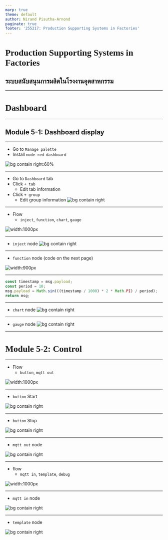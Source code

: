 ```yaml
---
marp: true
theme: default
author: Nirand Pisutha-Arnond
paginate: true
footer: '255217: Production Supporting Systems in Factories'
---
```


<style>
@import url('https://fonts.googleapis.com/css2?family=Prompt:ital,wght@0,100;0,300;0,400;0,700;1,100;1,300;1,400;1,700&display=swap');

:root {
    font-family: Prompt;
    --hl-color: #D57E7E;
}

h1 {
  font-family: Prompt;
}
</style>

# Production Supporting Systems in Factories

## ระบบสนับสนุนการผลิตในโรงงานอุตสาหกรรม

---

# Dashboard

---

## Module 5-1: Dashboard display

---

- Go to `Manage palette`
- Install `node-red-dashboard`

![bg contain right:60%](./img/M5_1_1.jpg)

---

- Go to `Dashboard` tab
- Click `+ tab`
  - Edit tab information
- Click `+ group`
  - Edit group information
    ![bg contain right](./img/M5_1_2.jpg)

---

- Flow
  - `inject`, `function`, `chart`, `gauge`

![width:1000px](./img/M5_1_3.jpg)

---

- `inject` node
  ![bg contain right](./img/M5_1_32.jpg)

---

- `function` node (code on the next page)

![width:900px](./img/M5_1_4.jpg)

---

```javascript
const timestamp = msg.payload;
const period = 10;
msg.payload = Math.sin(((timestamp / 1000) * 2 * Math.PI) / period);
return msg;
```

---

- `chart` node
  ![bg contain right](./img/M5_1_5.jpg)

---

- `gauge` node
  ![bg contain right](./img/M5_1_6.jpg)

---

# Module 5-2: Control

---

- Flow
  - `button`, `mqtt out`

![width:1000px](./img/M5_2_1.jpg)

---

- `button` Start

![bg contain right](./img/M5_2_2.jpg)

---

- `button` Stop

![bg contain right](./img/M5_2_3.jpg)

---

- `mqtt out` node

![bg contain right](./img/M5_2_4.jpg)

---

- flow
  - `mqtt in`, `template`, `debug`

![width:1000px](./img/M5_2_5.jpg)

---

- `mqtt in` node

![bg contain right](./img/M5_2_6.jpg)

---

- `template` node

![bg contain right](./img/M5_2_7.jpg)
